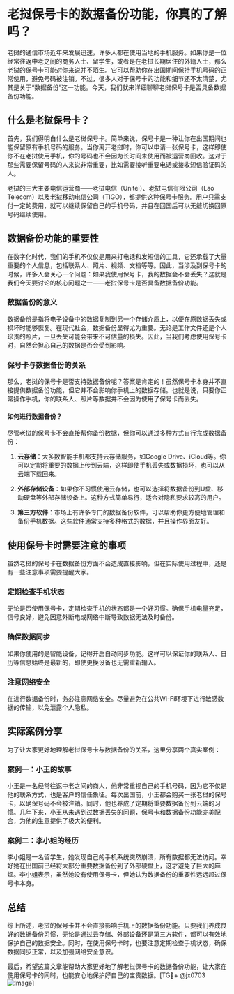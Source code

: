 # 老挝保号卡的数据备份功能，你真的了解吗？

老挝的通信市场近年来发展迅速，许多人都在使用当地的手机服务。如果你是一位经常往返中老之间的商务人士、留学生，或者是在老挝长期居住的外籍人士，那么老挝的保号卡可能对你来说并不陌生。它可以帮助你在出国期间保持手机号码的正常使用，避免号码被注销。不过，很多人对于保号卡的功能和细节还不太清楚，尤其是关于“数据备份”这一功能。今天，我们就来详细聊聊老挝保号卡是否具备数据备份功能。

## 什么是老挝保号卡？

首先，我们得明白什么是老挝保号卡。简单来说，保号卡是一种让你在出国期间也能保留原有手机号码的服务。当你离开老挝时，你可以申请一张保号卡，这样即使你不在老挝使用手机，你的号码也不会因为长时间未使用而被运营商回收。这对于那些需要保留号码的人来说非常重要，比如需要接听重要电话或接收短信验证码的人。

老挝的三大主要电信运营商——老挝电信（Unitel）、老挝电信有限公司（Lao Telecom）以及老挝移动电信公司（TIGO），都提供这种保号卡服务。用户只需支付一定的费用，就可以继续保留自己的手机号码，并且在回国后可以无缝切换回原号码继续使用。

## 数据备份功能的重要性

在数字化时代，我们的手机不仅仅是用来打电话和发短信的工具，它还承载了大量重要的个人信息，包括联系人、照片、视频、文档等等。因此，当涉及到保号卡的时候，许多人会关心一个问题：如果我使用保号卡，我的数据会不会丢失？这就是我们今天要讨论的核心问题之一——老挝保号卡是否具备数据备份功能。

### 数据备份的意义

数据备份是指将电子设备中的数据复制到另一个存储介质上，以便在原数据丢失或损坏时能够恢复。在现代社会，数据备份显得尤为重要。无论是工作文件还是个人珍贵的照片，一旦丢失可能会带来不可估量的损失。因此，当我们考虑使用保号卡时，自然会担心自己的数据是否会受到影响。

### 保号卡与数据备份的关系

那么，老挝的保号卡是否支持数据备份呢？答案是肯定的！虽然保号卡本身并不直接提供数据备份功能，但它并不会影响你手机上的数据存储。也就是说，只要你正常操作手机，你的联系人、照片等数据并不会因为使用了保号卡而丢失。

#### 如何进行数据备份？

尽管老挝的保号卡不会直接帮你备份数据，但你可以通过多种方式自行完成数据备份：

1. **云存储**：大多数智能手机都支持云存储服务，如Google Drive、iCloud等。你可以定期将重要的数据上传到云端，这样即使手机丢失或数据损坏，也可以从云端下载回来。
   
2. **外部存储设备**：如果你不习惯使用云存储，也可以选择将数据备份到U盘、移动硬盘等外部存储设备上。这种方式简单易行，适合对隐私要求较高的用户。

3. **第三方软件**：市场上有许多专门的数据备份软件，可以帮助你更方便地管理和备份手机数据。这些软件通常支持多种格式的数据，并且操作界面友好。

## 使用保号卡时需要注意的事项

虽然老挝的保号卡在数据备份方面不会造成直接影响，但在实际使用过程中，还是有一些注意事项需要提醒大家。

### 定期检查手机状态

无论是否使用保号卡，定期检查手机的状态都是一个好习惯。确保手机电量充足，信号良好，避免因意外断电或网络中断导致数据无法及时备份。

### 确保数据同步

如果你使用的是智能设备，记得开启自动同步功能。这样可以保证你的联系人、日历等信息始终是最新的，即使更换设备也无需重新输入。

### 注意网络安全

在进行数据备份时，务必注意网络安全。尽量避免在公共Wi-Fi环境下进行敏感数据的传输，以免泄露个人隐私。

## 实际案例分享

为了让大家更好地理解老挝保号卡与数据备份的关系，这里分享两个真实案例：

### 案例一：小王的故事

小王是一名经常往返中老之间的商人，他非常重视自己的手机号码，因为它不仅是他的联系方式，也是客户的信任象征。每次出国前，小王都会购买一张老挝的保号卡，以确保号码不会被注销。同时，他也养成了定期将重要数据备份到云端的习惯。几年下来，小王从未遇到过数据丢失的问题，保号卡和数据备份功能完美配合，为他的生意提供了极大的便利。

### 案例二：李小姐的经历

李小姐是一名留学生，她发现自己的手机系统突然崩溃，所有数据都无法访问。幸好她在出国前已经将大部分重要数据备份到了外部硬盘上，这才避免了巨大的麻烦。李小姐表示，虽然她没有使用保号卡，但她认为数据备份的重要性远远超过保号卡本身。

## 总结

综上所述，老挝的保号卡并不会直接影响手机上的数据备份功能。只要我们养成良好的数据备份习惯，无论是通过云存储、外部设备还是第三方软件，都可以有效地保护自己的数据安全。同时，在使用保号卡时，也要注意定期检查手机状态，确保数据同步正常，以及加强网络安全意识。

最后，希望这篇文章能帮助大家更好地了解老挝保号卡的数据备份功能，让大家在使用保号卡的同时，也能安心地保护好自己的宝贵数据。[TG💪+ @jx0703 ![Image](https://github.com/user-attachments/assets/dbca1d08-cadb-493c-b0ec-ad6f7a83f270)]